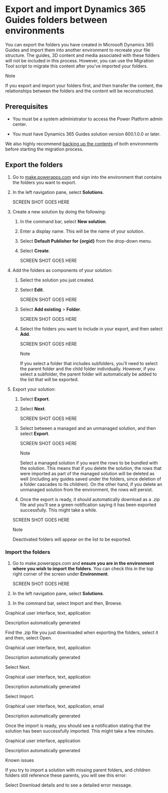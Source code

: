 

# Export and import Dynamics 365 Guides folders between environments

You can export the folders you have created in Microsoft Dynamics 365 Guides and import them into another environment to recreate your file structure. The guides, 3D 
content and media associated with these folders will not be included in this process. However, you can use the Migration Tool script to migrate this content after 
you’ve imported your folders.  

> [!NOTE]
> If you export and import your folders first, and then transfer the content, the relationships between the folders and the content will be reconstructed.

## Prerequisites 

- You must be a system administrator to access the Power Platform admin center.  

- You must have Dynamics 365 Guides solution version 600.1.0.0 or later.  

We also highly recommend [backing up the contents](https://docs.microsoft.com/power-platform/admin/backup-restore-environments#create-a-manual-backup) of both environments before starting the migration process. 

## Export the folders

1. Go to [make.powerapps.com](https://www.make.powerapps.com) and sign into the environment that contains the folders you want to export. 

2. In the left navigation pane, select **Solutions**. 

    SCREEN SHOT GOES HERE

3. Create a new solution by doing the following:  

    1. In the command bar, select **New solution**.  

    2. Enter a display name. This will be the name of your solution.  

    3. Select **Default Publisher for {orgid}** from the drop-down menu.  

    4. Select **Create**.  

       SCREEN SHOT GOES HERE

4. Add the folders as components of your solution:  

    1. Select the solution you just created.  

    2. Select **Edit**.  

       SCREEN SHOT GOES HERE

    3. Select **Add existing** > **Folder**.  

       SCREEN SHOT GOES HERE

    4. Select the folders you want to include in your export, and then select **Add**.  

       SCREEN SHOT GOES HERE
 
       > [!NOTE]
       > If you select a folder that includes subfolders, you'll need to select the parent folder and the child folder individually. However, if you select a subfolder, the parent folder will automatically be added to the list that will be exported. 

5. Export your solution:  

    1. Select **Export**. 

    2. Select **Next**. 

       SCREEN SHOT GOES HERE 

    3. Select between a managed and an unmanaged solution, and then select **Export**.  

       SCREEN SHOT GOES HERE
       
       > [!NOTE]
       > Select a managed solution if you want the rows to be bundled with the solution. This means that if you delete the solution, the rows that were imported as part of the managed solution will be deleted as well (including any guides saved under the folders, since deletion of a folder cascades to its children). On the other hand, if you delete an unmanaged solution from the environment, the rows will persist.

    4. Once the export is ready, it should automatically download as a .zip file and you’ll see a green notification saying it has been exported successfully. This might take a while.   

      SCREEN SHOT GOES HERE
      
      > [!NOTE]
      > Deactivated folders will appear on the list to be exported.
      
### Import the folders

1. Go to make.powerapps.com and **ensure you are in the environment where you wish to import the folders**. You can check this in the top right corner of the screen under **Environment**.  

    SCREEN SHOT GOES HERE

2. In the left navigation pane, select **Solutions**.  

3. In the command bar, select Import and then, Browse.  

Graphical user interface, text, application

Description automatically generated 

 

Find the .zip file you just downloaded when exporting the folders, select it and then, select Open.  

 

Graphical user interface, text, application

Description automatically generated 

Select Next.  

Graphical user interface, text, application

Description automatically generated 

 

Select Import.  

 

Graphical user interface, text, application, email

Description automatically generated 

Once the import is ready, you should see a notification stating that the solution has been successfully imported. This might take a few minutes.  

 

Graphical user interface, application

Description automatically generated 

 

Known issues 

If you try to import a solution with missing parent folders, and children folders still reference these parents, you will see this error:  

 

Select Download details and to see a detailed error message.  

 

      

